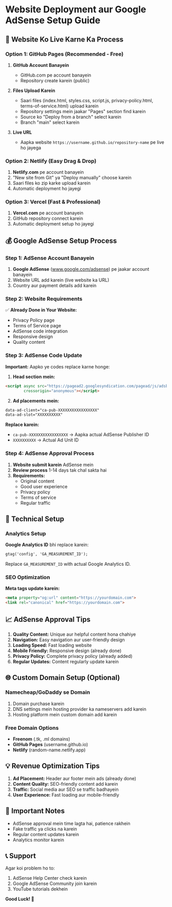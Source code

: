 # Website Deployment aur Google AdSense Setup Guide

## 🚀 Website Ko Live Karne Ka Process

### Option 1: GitHub Pages (Recommended - Free)

1. **GitHub Account Banayein**
   - GitHub.com pe account banayein
   - Repository create karein (public)

2. **Files Upload Karein**
   - Saari files (index.html, styles.css, script.js, privacy-policy.html, terms-of-service.html) upload karein
   - Repository settings mein jaakar "Pages" section find karein
   - Source ko "Deploy from a branch" select karein
   - Branch "main" select karein

3. **Live URL**
   - Aapka website `https://username.github.io/repository-name` pe live ho jayega

### Option 2: Netlify (Easy Drag & Drop)

1. **Netlify.com** pe account banayein
2. "New site from Git" ya "Deploy manually" choose karein
3. Saari files ko zip karke upload karein
4. Automatic deployment ho jayegi

### Option 3: Vercel (Fast & Professional)

1. **Vercel.com** pe account banayein
2. GitHub repository connect karein
3. Automatic deployment setup ho jayegi

## 💰 Google AdSense Setup Process

### Step 1: AdSense Account Banayein

1. **Google AdSense** (www.google.com/adsense) pe jaakar account banayein
2. Website URL add karein (live website ka URL)
3. Country aur payment details add karein

### Step 2: Website Requirements

✅ **Already Done in Your Website:**
- Privacy Policy page
- Terms of Service page
- AdSense code integration
- Responsive design
- Quality content

### Step 3: AdSense Code Update

**Important:** Aapko ye codes replace karne honge:

1. **Head section mein:**
```html
<script async src="https://pagead2.googlesyndication.com/pagead/js/adsbygoogle.js?client=ca-pub-XXXXXXXXXXXXXXXXX"
        crossorigin="anonymous"></script>
```

2. **Ad placements mein:**
```html
data-ad-client="ca-pub-XXXXXXXXXXXXXXXXX"
data-ad-slot="XXXXXXXXXX"
```

**Replace karein:**
- `ca-pub-XXXXXXXXXXXXXXXXX` → Aapka actual AdSense Publisher ID
- `XXXXXXXXXX` → Actual Ad Unit ID

### Step 4: AdSense Approval Process

1. **Website submit karein** AdSense mein
2. **Review process** 1-14 days tak chal sakta hai
3. **Requirements:**
   - Original content
   - Good user experience
   - Privacy policy
   - Terms of service
   - Regular traffic

## 🔧 Technical Setup

### Analytics Setup

**Google Analytics ID** bhi replace karein:
```html
gtag('config', 'GA_MEASUREMENT_ID');
```
Replace `GA_MEASUREMENT_ID` with actual Google Analytics ID.

### SEO Optimization

**Meta tags update karein:**
```html
<meta property="og:url" content="https://yourdomain.com">
<link rel="canonical" href="https://yourdomain.com">
```

## 📈 AdSense Approval Tips

1. **Quality Content:** Unique aur helpful content hona chahiye
2. **Navigation:** Easy navigation aur user-friendly design
3. **Loading Speed:** Fast loading website
4. **Mobile Friendly:** Responsive design (already done)
5. **Privacy Policy:** Complete privacy policy (already added)
6. **Regular Updates:** Content regularly update karein

## 🌐 Custom Domain Setup (Optional)

### Namecheap/GoDaddy se Domain

1. Domain purchase karein
2. DNS settings mein hosting provider ka nameservers add karein
3. Hosting platform mein custom domain add karein

### Free Domain Options

- **Freenom** (.tk, .ml domains)
- **GitHub Pages** (username.github.io)
- **Netlify** (random-name.netlify.app)

## 💡 Revenue Optimization Tips

1. **Ad Placement:** Header aur footer mein ads (already done)
2. **Content Quality:** SEO-friendly content add karein
3. **Traffic:** Social media aur SEO se traffic badhayein
4. **User Experience:** Fast loading aur mobile-friendly

## 🚨 Important Notes

- AdSense approval mein time lagta hai, patience rakhein
- Fake traffic ya clicks na karein
- Regular content updates karein
- Analytics monitor karein

## 📞 Support

Agar koi problem ho to:
1. AdSense Help Center check karein
2. Google AdSense Community join karein
3. YouTube tutorials dekhein

**Good Luck! 🎉**